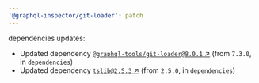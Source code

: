 ```yaml
---
'@graphql-inspector/git-loader': patch
---
```

dependencies updates:
  - Updated dependency [`@graphql-tools/git-loader@8.0.1`
    ↗︎](https://www.npmjs.com/package/@graphql-tools/git-loader/v/8.0.1) (from `7.3.0`, in
    `dependencies`)
  - Updated dependency [`tslib@2.5.3` ↗︎](https://www.npmjs.com/package/tslib/v/2.5.3) (from
    `2.5.0`, in `dependencies`)

